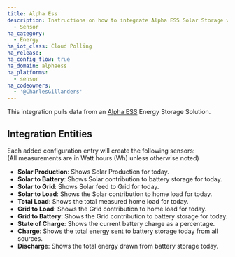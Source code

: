 ```yaml
---
title: Alpha Ess
description: Instructions on how to integrate Alpha ESS Solar Storage with Home Assistant
  - Sensor
ha_category:
  - Energy
ha_iot_class: Cloud Polling
ha_release:
ha_config_flow: true
ha_domain: alphaess
ha_platforms:
  - sensor
ha_codeowners:
  - '@CharlesGillanders'
---
```


This integration pulls data from an [Alpha ESS](https://www.alpha-ess.com/) Energy Storage Solution.
  
## Integration Entities
  
Each added configuration entry will create the following sensors:  
(All measurements are in Watt hours (Wh) unless otherwise noted)

- **Solar Production**: Shows Solar Production for today.
- **Solar to Battery**: Shows Solar contribution to battery storage for today.
- **Solar to Grid**: Shows Solar feed to Grid for today.
- **Solar to Load**: Shows the Solar contribution to home load for today.
- **Total Load**: Shows the total measured home load for today.
- **Grid to Load**: Shows the Grid contribution to home load for today.
- **Grid to Battery**: Shows the Grid contribution to battery storage for today.
- **State of Charge**: Shows the current battery charge as a percentage.
- **Charge**: Shows the total energy sent to battery storage today from all sources.
- **Discharge**: Shows the total energy drawn from battery storage today.
